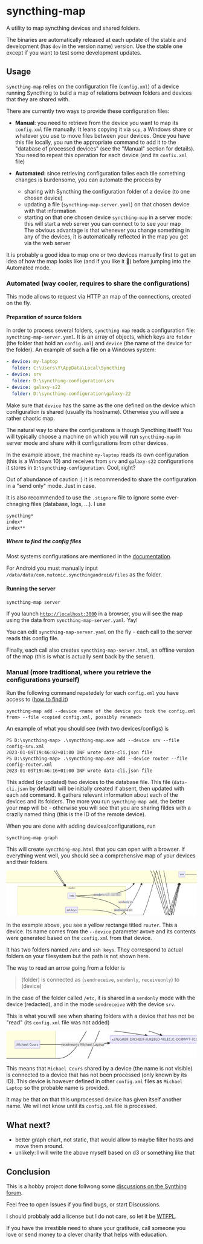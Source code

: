 # syncthing-map

A utility to map syncthing devices and shared folders.

The binaries are automatically released at each update of the stable and development (has `dev` in the version name) version. Use the stable one except if you want to test some development updates.

## Usage

`syncthing-map` relies on the configuration file (`config.xml`) of a device running Syncthing to build a map of relations between folders and devices that they are shared with.

There are currently two ways to provide these configuration files:

- **Manual**: you need to retrieve from the device you want to map its `config.xml` file manually. It leans copying it via `scp`, a Windows share or whatever you use to move files between your devices. Once you have this file locally, you run the appropriate command to add it to the "database of processed devices" (see the "Manual" section for details). You need to repeat this operation for each device (and its `confix.xml` file)

- **Automated**: since retrieving configuration failes each tile something changes is burdensome, you can automate the process by
  - sharing with Syncthing the configuration folder of a device (to one chosen device)
  - updating a file (`syncthing-map-server.yaml`) on that chosen device with that information
  - starting on that one chosen device `syncthing-map` in a server mode: this will start a web server you can connect to to see your map  
  The obvious advantage is that whenever you change something in any of the devices, it is automatically reflected in the map you get via the web server

It is probably a good idea to map one or two devices manually first to get an idea of how the map looks like (and if you like it 🤨) before jumping into the Automated mode.

### Automated (way cooler, requires to share the configurations)

This mode allows to request via HTTP an map of the connections, created on the fly.

#### Preparation of source folders

In order to process several folders, `syncthing-map` reads a configuration file: `syncthing-map-server.yaml`. It is an array of objects, which keys are `folder` (the folder that hold an `config.xml`) and `device` (the name of the device for the folder). An example of such a file on a Windows system:

```yaml
- device: my-laptop
  folder: C:\Users\Y\AppData\Local\Syncthing
- device: srv
  folder: D:\syncthing-configuration\srv
- device: galaxy-s22
  folder: D:\syncthing-configuration\galaxy-22
```

Make sure that `device` has the same as the one defined on the device which configuration is shared (usually its hostname). Otherwise you will see a rather chaotic map.

The natural way to share the configurations is though Syncthing itself! You will typically choose a machine on which you will run `syncthing-map` in server mode and share with it configurations from other devices.

In the example above, the machine `my-laptop` reads its own configuration (this is a Windows 10) and receives from `srv` and `galaxy-s22` configurations it stores in `D:\syncthing-configuration`. Cool, right?

Out of abundance of caution :) it is recommended to share the configuration in a "send only" mode. Just in case.

It is also recommended to use the `.stignore` file to ignore some ever-chnaging files (database, logs, ...). I use

```text
syncthing*
index*
index**
```

##### Where to find the config files

Most systems configurations are mentioned in the [documentation](https://docs.syncthing.net/users/config.html).

For Android you must manually input `/data/data/com.nutomic.syncthingandroid/files` as the folder.

#### Running the server

```text
syncthing-map server
```

If you launch [`http://localhost:3000`](http://localhost:3000) in a browser, you will see the map using the data from `syncthing-map-server.yaml`. Yay!

You can edit `syncthing-map-server.yaml` on the fly - each call to the server reads this config file.

Finally, each call also creates `syncthing-map-server.html`, an offline version of the map (this is what is actually sent back by the server).

### Manual (more traditional, where you retrieve the configurations yourself)

Run the following command repetedely for each `config.xml` you have access to ([how to find it](https://docs.syncthing.net/users/config.html))

```text
syncthing-map add --device <name of the device you took the config.xml from> --file <copied config.xml, possibly renamed>
```

An example of what you should see (with two devices/configs) is

```text
PS D:\syncthing-map> .\syncthing-map.exe add --device srv --file config-srv.xml
2023-01-09T19:46:02+01:00 INF wrote data-cli.json file
PS D:\syncthing-map> .\syncthing-map.exe add --device router --file config-router.xml
2023-01-09T19:46:16+01:00 INF wrote data-cli.json file
```

This added (or updated) two devices to the database file. This file (`data-cli.json` by default) will be initially created if absent, then updated with each `add` command. It gathers relevant information about each of the devices and its folders. The more you run `syncthing-map add`, the better your map will be - otherwise you will see that you are sharing fildes with a crazily named thing (this is the ID of the remote device).

When you are done with adding devices/configurations, run

```text
syncthing-map graph
```

This will create `syncthing-map.html` that you can open with a browser. If everything went well, you should see a comprehensive map of your devices and their folders.

![example of a map](example-1.png)

In the example above, you see a yellow rectange titled `router`. This a device. Its name comes from the `--device` parameter avove and its contents were generated based on the `config.xml` from that device.

It has two folders named `/etc` and `ssh keys`. They correspond to actual folders on your filesystem but the path is not shown here.

The way to read an arrow going from a folder is

> (folder) is connected as (`sendreceive`, `sendonly`, `receiveonly`) to (device)

In the case of the folder called `/etc`, it is shared in a `sendonly` mode with the device (redacted), and in the mode `sendreceive` with the device `srv`.

This is what you will see when sharing folders with a device that has not be "read" (its `config.xml` file was not added)

![example of a missing device](example-2.png)

This means that `Michael Cours` shared by a device (the name is not visible) is connected to a device that has not been processed (only known by its ID). This device is however defined in other `config.xml` files as `Michael Laptop` so the probable name is provided.

It may be that on that this unprocessed device has given itself another name. We will not know until its `config.xml` file is processed.

## What next?

- better graph chart, not static, that would allow to maybe filter hosts and move them around.
- unlikely: I will write the above myself based on d3 or something like that

## Conclusion

This is a hobby project done follwong some [discussions on the Synthing forum](https://forum.syncthing.net/t/how-to-graph-my-clients/19554).

Feel free to open Issues if you find bugs, or start Discussions.

I should probbaly add a license but I do not care, so let it be [WTFPL](https://en.wikipedia.org/wiki/WTFPL).

If you have the irrestible need to share your gratitude, call someone you love or send money to a clever charity that helps with education.
